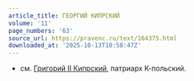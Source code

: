 ```yaml
---
article_title: ГЕОРГИЙ КИПРСКИЙ
volume: '11'
page_numbers: '63'
source_url: https://pravenc.ru/text/164375.html
downloaded_at: '2025-10-13T10:58:47Z'
---
```


- см. [Григорий II Кипрский](<https://pravenc.ru/text/Григорий II Кипрский.html>), патриарх К-польский.
